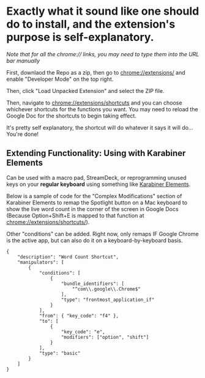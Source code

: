 # Exactly what it sound like one should do to install, and the extension's purpose is self-explanatory.

_Note that for all the chrome:// links, you may need to type them into the URL bar manually_

First, downlaod the Repo as a zip, then go to <chrome://extensions/> and enable "Developer Mode" on the top right.

Then, click "Load Unpacked Extension" and select the ZIP file.

Then, navigate to <chrome://extensions/shortcuts> and you can choose whichever shortcuts for the functions you want. You may need to reload the Google Doc for the shortcuts to begin taking effect.

It's pretty self explanatory, the shortcut will do whatever it says it will do... You're done!

## Extending Functionality: Using with Karabiner Elements

Can be used with a macro pad, StreamDeck, or reprogramming unused keys on your __regular keyboard__ using something like [Karabiner Elements](https://karabiner-elements.pqrs.org/).

Below is a sample of code for the "Complex Modifications" section of Karabiner Elements to remap the Spotlight button on a Mac keyboard to show the live word count in the corner of the screen in Google Docs (Because Option+Shift+E is mapped to that function at <chrome://extensions/shortcuts/>).

Other "conditions" can be added. Right now, only remaps IF Google Chrome is the active app, but can also do it on a keyboard-by-keyboard basis.

```
{
    "description": "Word Count Shortcut",
    "manipulators": [
        {
            "conditions": [
                {
                    "bundle_identifiers": [
                        "^com\\.google\\.Chrome$"
                    ],
                    "type": "frontmost_application_if"
                }
            ],
            "from": { "key_code": "f4" },
            "to": [
                {
                    "key_code": "e",
                    "modifiers": ["option", "shift"]
                }
            ],
            "type": "basic"
        }
    ]
}
```